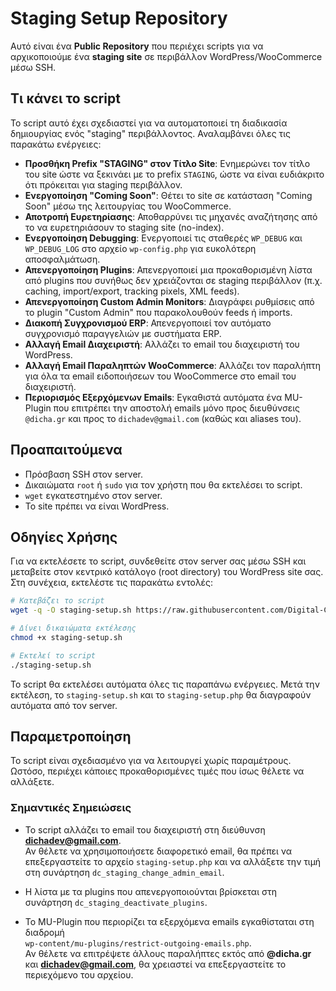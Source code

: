 # Staging Setup Repository

Αυτό είναι ένα **Public Repository** που περιέχει scripts για να αρχικοποιούμε ένα **staging site** σε περιβάλλον WordPress/WooCommerce μέσω SSH.

## Τι κάνει το script

Το script αυτό έχει σχεδιαστεί για να αυτοματοποιεί τη διαδικασία δημιουργίας ενός "staging" περιβάλλοντος. Αναλαμβάνει όλες τις παρακάτω ενέργειες:

*   **Προσθήκη Prefix "STAGING" στον Τίτλο Site**: Ενημερώνει τον τίτλο του site ώστε να ξεκινάει με το prefix `STAGING`, ώστε να είναι ευδιάκριτο ότι πρόκειται για staging περιβάλλον.
*   **Ενεργοποίηση "Coming Soon"**: Θέτει το site σε κατάσταση "Coming Soon" μέσω της λειτουργίας του WooCommerce.
*   **Αποτροπή Ευρετηρίασης**: Αποθαρρύνει τις μηχανές αναζήτησης από το να ευρετηριάσουν το staging site (no-index).
*   **Ενεργοποίηση Debugging**: Ενεργοποιεί τις σταθερές `WP_DEBUG` και `WP_DEBUG_LOG` στο αρχείο `wp-config.php` για ευκολότερη αποσφαλμάτωση.
*   **Απενεργοποίηση Plugins**: Απενεργοποιεί μια προκαθορισμένη λίστα από plugins που συνήθως δεν χρειάζονται σε staging περιβάλλον (π.χ. caching, import/export, tracking pixels, XML feeds).
*   **Απενεργοποίηση Custom Admin Monitors**: Διαγράφει ρυθμίσεις από το plugin "Custom Admin" που παρακολουθούν feeds ή imports.
*   **Διακοπή Συγχρονισμού ERP**: Απενεργοποιεί τον αυτόματο συγχρονισμό παραγγελιών με συστήματα ERP.
*   **Αλλαγή Email Διαχειριστή**: Αλλάζει το email του διαχειριστή του WordPress.
*   **Αλλαγή Email Παραληπτών WooCommerce**: Αλλάζει τον παραλήπτη για όλα τα email ειδοποιήσεων του WooCommerce στο email του διαχειριστή.
*   **Περιορισμός Εξερχόμενων Emails**: Εγκαθιστά αυτόματα ένα MU-Plugin που επιτρέπει την αποστολή emails μόνο προς διευθύνσεις `@dicha.gr` και προς το `dichadev@gmail.com` (καθώς και aliases του).

## Προαπαιτούμενα

- Πρόσβαση SSH στον server.
- Δικαιώματα `root` ή `sudo` για τον χρήστη που θα εκτελέσει το script.
- `wget` εγκατεστημένο στον server.
- Το site πρέπει να είναι WordPress.

## Οδηγίες Χρήσης

Για να εκτελέσετε το script, συνδεθείτε στον server σας μέσω SSH και μεταβείτε στον κεντρικό κατάλογο (root directory) του WordPress site σας. Στη συνέχεια, εκτελέστε τις παρακάτω εντολές:

```bash
# Κατεβάζει το script
wget -q -O staging-setup.sh https://raw.githubusercontent.com/Digital-Challenge/staging-setup/main/staging-setup.sh

# Δίνει δικαιώματα εκτέλεσης
chmod +x staging-setup.sh

# Εκτελεί το script
./staging-setup.sh
```

Το script θα εκτελέσει αυτόματα όλες τις παραπάνω ενέργειες. Μετά την εκτέλεση, το `staging-setup.sh` και το `staging-setup.php` θα διαγραφούν αυτόματα από τον server.

## Παραμετροποίηση

Το script είναι σχεδιασμένο για να λειτουργεί χωρίς παραμέτρους. Ωστόσο, περιέχει κάποιες προκαθορισμένες τιμές που ίσως θέλετε να αλλάξετε.

### Σημαντικές Σημειώσεις

- Το script αλλάζει το email του διαχειριστή στη διεύθυνση **dichadev@gmail.com**.  
  Αν θέλετε να χρησιμοποιήσετε διαφορετικό email, θα πρέπει να επεξεργαστείτε το αρχείο `staging-setup.php` και να αλλάξετε την τιμή στη συνάρτηση `dc_staging_change_admin_email`.

- Η λίστα με τα plugins που απενεργοποιούνται βρίσκεται στη συνάρτηση `dc_staging_deactivate_plugins`.

- Το MU-Plugin που περιορίζει τα εξερχόμενα emails εγκαθίσταται στη διαδρομή  
  `wp-content/mu-plugins/restrict-outgoing-emails.php`.  
  Αν θέλετε να επιτρέψετε άλλους παραλήπτες εκτός από **@dicha.gr** και **dichadev@gmail.com**, θα χρειαστεί να επεξεργαστείτε το περιεχόμενο του αρχείου.
